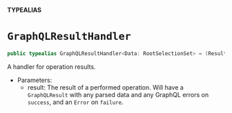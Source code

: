 **TYPEALIAS**

# `GraphQLResultHandler`

```swift
public typealias GraphQLResultHandler<Data: RootSelectionSet> = (Result<GraphQLResult<Data>, Error>) -> Void
```

A handler for operation results.

- Parameters:
  - result: The result of a performed operation. Will have a `GraphQLResult` with any parsed data and any GraphQL errors on `success`, and an `Error` on `failure`.